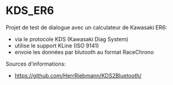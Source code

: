 # KDS_ER6

Projet de test de dialogue avec un calculateur de Kawasaki ER6:

* via le protocole KDS (Kawasaki Diag System)
* utilise le support KLine (ISO 9141)
* envoie les données par blutooth au format RaceChrono

Sources d'informations:
 * https://github.com/HerrRiebmann/KDS2Bluetooth/
